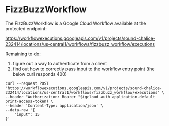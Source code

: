 # FizzBuzzWorkflow

The FizzBuzzWorkflow is a Google Cloud Workflow available at the protected endpoint:

https://workflowexecutions.googleapis.com/v1/projects/sound-chalice-232414/locations/us-central1/workflows/fizzbuzz_workflow/executions

Remaining to do:
1. figure out a way to authenticate from a client
2. find out how to correctly pass input to the workflow entry point (the below curl responds 400)

```
curl --request POST "https://workflowexecutions.googleapis.com/v1/projects/sound-chalice-232414/locations/us-central1/workflows/fizzbuzz_workflow/executions" \
--header "Authorization: Bearer "$(gcloud auth application-default print-access-token) \
--header 'Content-Type: application/json' \
--data-raw '{
    "input": 15
}'
```